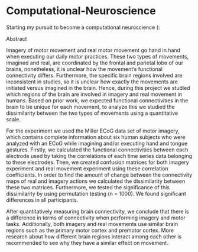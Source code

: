 # Computational-Neuroscience
Starting my pursuit to become a computational neuroscience (:

Abstract

  Imagery of motor movement and real motor movement go hand in hand when executing our daily motor practices. These two types of movements, imagined and real, are coordinated by the frontal and parietal lobe of our brains, nonetheless, it is unclear how the movement’s functional connectivity differs. Furthermore, the specific brain regions involved are inconsistent in studies, so it is unclear how exactly the movements are initiated versus imagined in the brain. Hence, during this project we studied which regions of the brain are involved in imagery and real movement in humans. Based on prior work, we expected functional connectivities in the brain to be unique for each movement, to analyze this we studied the dissimilarity between the two types of movements using a quantitative scale.

  For the experiment we used the Miller ECoG data set of motor imagery, which contains complete information about six human subjects who were analyzed with an ECoG while imagining and/or executing hand and tongue gestures. Firstly, we calculated the functional connectivities between each electrode used by taking the correlations of each time series data belonging to these electrodes. Then, we created confusion matrices for both imagery experiment and real movement experiment using these correlation coefficients. In order to find the amount of change between the connectivity maps of real and imagery actions we calculated the dissimilarity between these two matrices. Furthermore, we tested the significance of this dissimilarity by using permutation testing (n = 1000). We found significant differences in all participants.

  After quantitatively measuring brain connectivity, we conclude that there is a difference in terms of connectivity when performing imagery and motor tasks. Additionally, both imagery and real movements use similar brain regions such as the primary motor cortex and premotor cortex. More research about how different brain regions interact among each other is recommended to see why they have a similar effect on movement. 
